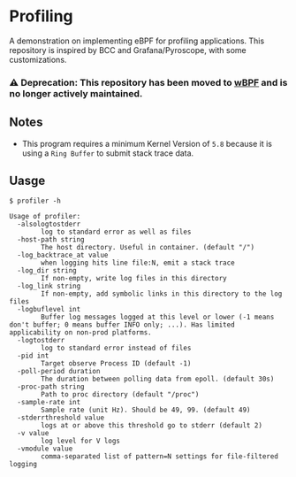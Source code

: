 # Profiling

A demonstration on implementing eBPF for profiling applications. This repository is inspired by BCC and Grafana/Pyroscope, with some customizations.
### ⚠️ Deprecation: This repository has been moved to [wBPF](https://github.com/vietanhduong/wbpf) and is no longer actively maintained.

## Notes

- This program requires a minimum Kernel Version of `5.8` because it is using a `Ring Buffer` to submit stack trace data.

## Uasge

```console
$ profiler -h

Usage of profiler:
  -alsologtostderr
        log to standard error as well as files
  -host-path string
        The host directory. Useful in container. (default "/")
  -log_backtrace_at value
        when logging hits line file:N, emit a stack trace
  -log_dir string
        If non-empty, write log files in this directory
  -log_link string
        If non-empty, add symbolic links in this directory to the log files
  -logbuflevel int
        Buffer log messages logged at this level or lower (-1 means don't buffer; 0 means buffer INFO only; ...). Has limited applicability on non-prod platforms.
  -logtostderr
        log to standard error instead of files
  -pid int
        Target observe Process ID (default -1)
  -poll-period duration
        The duration between polling data from epoll. (default 30s)
  -proc-path string
        Path to proc directory (default "/proc")
  -sample-rate int
        Sample rate (unit Hz). Should be 49, 99. (default 49)
  -stderrthreshold value
        logs at or above this threshold go to stderr (default 2)
  -v value
        log level for V logs
  -vmodule value
        comma-separated list of pattern=N settings for file-filtered logging
```
